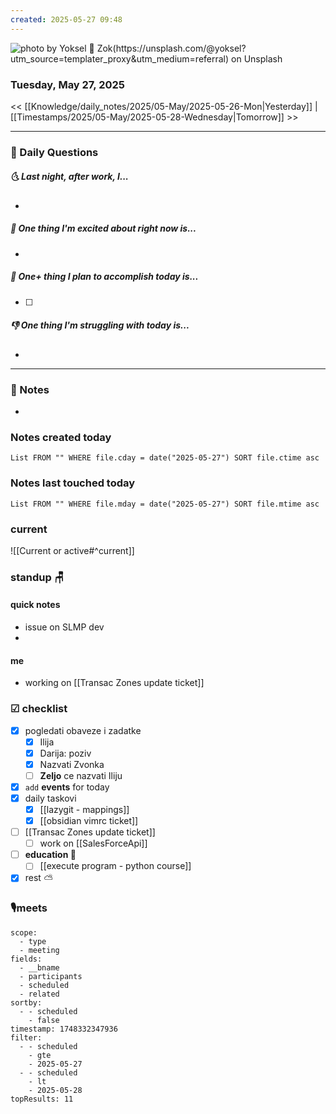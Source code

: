 ```yaml
---
created: 2025-05-27 09:48
---
```

![photo by Yoksel 🌿 Zok(https://unsplash.com/@yoksel?utm_source=templater_proxy&utm_medium=referral) on Unsplash](https://images.unsplash.com/photo-1746218295063-aff3ae4b0ed6?crop=entropy&cs=srgb&fm=jpg&ixid=M3w2NDU1OTF8MHwxfHJhbmRvbXx8fHx8fHx8fDE3NDgzMzIwOTN8&ixlib=rb-4.1.0&q=85&w=200&h=200)
### Tuesday, May 27, 2025

<< [[Knowledge/daily_notes/2025/05-May/2025-05-26-Mon|Yesterday]] | [[Timestamps/2025/05-May/2025-05-28-Wednesday|Tomorrow]] >>

___
### 📅 Daily Questions
##### 🌜 **Last night, after work, I...**
- 

##### 🙌 **One thing I'm excited about right now is...**
- 

##### 🚀 **One+ thing I plan to accomplish today is...**
- [ ] 

##### 👎 **One thing I'm struggling with today is...**
- 

---
### 📝 Notes
- 

### Notes created today
```dataview
List FROM "" WHERE file.cday = date("2025-05-27") SORT file.ctime asc
```

### Notes last touched today
```dataview
List FROM "" WHERE file.mday = date("2025-05-27") SORT file.mtime asc
`````
### **current**
![[Current or active#^current]]

### **standup** 🪑

#### quick notes
- issue on SLMP dev
- 
#### me 
- working on [[Transac Zones update ticket]]

### ☑ checklist

- [x] pogledati  obaveze i zadatke
	- [x] Ilija
	- [x] Darija: poziv
	- [x] Nazvati Zvonka
	- [ ] **Zeljo** ce nazvati Iliju
- [x] `add` **events** for today
- [x] daily taskovi
	- [x] [[lazygit - mappings]] 
	- [x] [[obsidian vimrc ticket]]
- [ ] [[Transac Zones update ticket]]
	- [ ] work on [[SalesForceApi]]
- [ ] **education 🎒**
	- [ ] [[execute program - python course]]
- [x] rest ⛅ 

### 🎙meets

```set
scope:
  - type
  - meeting
fields:
  - __bname
  - participants
  - scheduled
  - related
sortby:
  - - scheduled
    - false
timestamp: 1748332347936
filter:
  - - scheduled
    - gte
    - 2025-05-27
  - - scheduled
    - lt
    - 2025-05-28
topResults: 11

```
